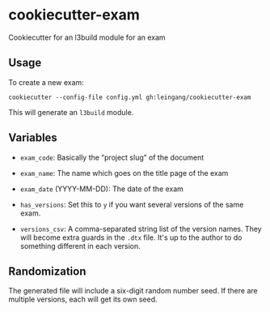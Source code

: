 # cookiecutter-exam
Cookiecutter for an l3build module for an exam

## Usage

To create a new exam:

    cookiecutter --config-file config.yml gh:leingang/cookiecutter-exam

This will generate an `l3build` module. 

## Variables

* `exam_code`: Basically the “project slug” of the document

* `exam_name`: The name which goes on the title page of the exam

* `exam_date` (YYYY-MM-DD): The date of the exam

* `has_versions`: Set this to `y` if you want several versions of the same exam.

* `versions_csv`: A comma-separated string list of the version names. They will
  become extra guards in the `.dtx` file. It's up to the author to do something
  different in each version.

## Randomization

The generated file will include a six-digit random number seed. If there are
multiple versions, each will get its own seed.